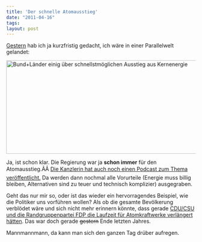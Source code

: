 ```yaml
---
title: 'Der schnelle Atomausstieg'
date: "2011-04-16"
tags: 
layout: post
---
```

<a href="https://twitter.com/#!/RegSprecher/status/58923248888451072">Gestern</a> hab ich ja kurzfristig gedacht, ich wäre in einer Parallelwelt gelandet:

<a href="http://blog.kopis.de/wp-content/uploads/2011/04/regsprecher-schneller-atomausstieg.png"><img class="aligncenter size-full wp-image-608" title="regsprecher-schneller-atomausstieg" src="http://blog.kopis.de/wp-content/uploads/2011/04/regsprecher-schneller-atomausstieg.png" alt="Bund+Länder einig über schnellstmöglichen Ausstieg aus Kernenergie" width="525" height="249" /></a>

Ja, ist schon klar. Die Regierung war ja <strong>schon immer</strong> für den Atomausstieg.ÃÂ <a href="http://www.bundeskanzlerin.de/nn_707282/Content/DE/Podcast/2011/2011-04-16-Video-Podcast/2011-04-16-video-podcast.html">Die Kanzlerin hat auch noch einen Podcast zum Thema veröffentlicht.</a> Da werden dann nochmal alle Vorurteile (Energie muss billig bleiben, Alternativen sind zu teuer und technisch komplizier) ausgegraben.

Geht das nur mir so, oder ist das wieder ein hervorragendes Beispiel, wie die Politiker uns vorführen wollen? Als ob die gesamte Bevölkerung verblödet wäre und sich nicht mehr erinnern könnte, dass gerade <a href="http://www.spiegel.de/politik/deutschland/0,1518,719943,00.html">CDU/CSU und die Randgruppenpartei FDP die Laufzeit für Atomkraftwerke verlängert hätten</a>. Das war doch gerade <del datetime="2011-04-16T14:31:10+00:00">gestern</del> Ende letzten Jahres.

Mannmannmann, da kann man sich den ganzen Tag drüber aufregen.

